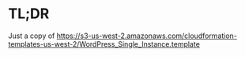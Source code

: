 # TL;DR

Just a copy of https://s3-us-west-2.amazonaws.com/cloudformation-templates-us-west-2/WordPress_Single_Instance.template

